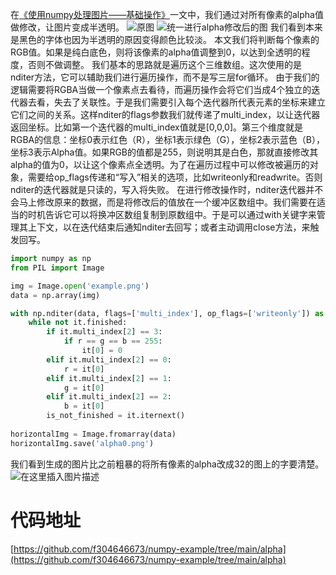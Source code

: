 在[《使用numpy处理图片——基础操作》](https://fangliang.blog.csdn.net/article/details/135484022)一文中，我们通过对所有像素的alpha值做修改，让图片变成半透明。
![原图](https://img-blog.csdnimg.cn/direct/1bdfcadd204d4a8f825f8644bd80a56d.png#pic_center)
![统一进行alpha修改后的图](https://img-blog.csdnimg.cn/direct/aaf7570c2086415984f4551f3e8e8689.png#pic_center)
我们看到本来是黑色的字体也因为半透明的原因变得颜色比较淡。
本文我们将判断每个像素的RGB值。如果是纯白底色，则将该像素的alpha值调整到0，以达到全透明的程度，否则不做调整。
我们基本的思路就是遍历这个三维数组。这次使用的是nditer方法，它可以辅助我们进行遍历操作，而不是写三层for循环。
由于我们的逻辑需要将RGBA当做一个像素点去看待，而遍历操作会将它们当成4个独立的迭代器去看，失去了关联性。于是我们需要引入每个迭代器所代表元素的坐标来建立它们之间的关系。这样nditer的flags参数我们就传递了multi_index，以让迭代器返回坐标。比如第一个迭代器的multi_index值就是[0,0,0]。第三个维度就是RGBA的信息：坐标0表示红色（R），坐标1表示绿色（G），坐标2表示蓝色（B），坐标3表示Alpha值。如果RGB的值都是255，则说明其是白色，那就直接修改其alpha的值为0，以让这个像素点全透明。为了在遍历过程中可以修改被遍历的对象，需要给op_flags传递和“写入”相关的选项，比如writeonly和readwrite。否则nditer的迭代器就是只读的，写入将失败。
在进行修改操作时，nditer迭代器并不会马上修改原来的数据，而是将修改后的值放在一个缓冲区数组中。我们需要在适当的时机告诉它可以将换冲区数组复制到原数组中。于是可以通过with关键字来管理其上下文，以在迭代结束后通知nditer去回写；或者主动调用close方法，来触发回写。

```python
import numpy as np
from PIL import Image

img = Image.open('example.png')
data = np.array(img)

with np.nditer(data, flags=['multi_index'], op_flags=['writeonly']) as it:
    while not it.finished:
        if it.multi_index[2] == 3:
            if r == g == b == 255:
                it[0] = 0
        elif it.multi_index[2] == 0:
            r = it[0]
        elif it.multi_index[2] == 1:
            g = it[0]
        elif it.multi_index[2] == 2:
            b = it[0]
        is_not_finished = it.iternext()
        
horizontalImg = Image.fromarray(data)
horizontalImg.save('alpha0.png')
```
我们看到生成的图片比之前粗暴的将所有像素的alpha改成32的图上的字要清楚。
![在这里插入图片描述](https://img-blog.csdnimg.cn/direct/d50aeee24d834aceae7257371d34f2b5.png#pic_center)
# 代码地址
[https://github.com/f304646673/numpy-example/tree/main/alpha](https://github.com/f304646673/numpy-example/tree/main/alpha)
